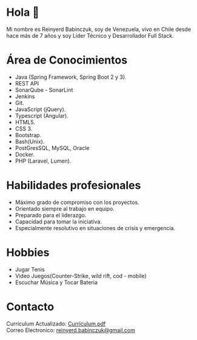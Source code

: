 # Hola 👋

Mi nombre es Reinyerd Babinczuk, soy de Venezuela, vivo en Chile desde hace más de 7 años y soy Líder Técnico y Desarrollador Full Stack.

# Área de Conocimientos
* Java (Spring Framework, Spring Boot 2 y 3).
* REST API
* SonarQube - SonarLint
* Jenkins
* Git.
* JavaScript (jQuery).
* Typescript (Angular).
* HTML5.
* CSS 3.
* Bootstrap.
* Bash(Unix). 
* PostGresSQL, MySQL, Oracle
* Docker.
* PHP (Laravel, Lumen).

# Habilidades profesionales
* Máximo grado de compromiso con los proyectos.
* Orientado siempre al trabajo en equipo.
* Preparado para el liderazgo.
* Capacidad para tomar la iniciativa.
* Especialmente resolutivo en situaciones de crisis y emergencia.

# Hobbies
* Jugar Tenis
* Video Juegos(Counter-Strike, wild rift, cod - mobile)
* Escuchar Música y Tocar Bateria

# Contacto
Currículum Actualizado: [Currículum.pdf](Curriculum-Reinyerd_Babinczuk.pdf)  
Correo Electronico: reinyerd.babinczuk@gmail.com